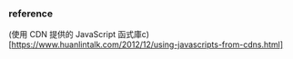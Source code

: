 ### reference
(使用 CDN 提供的 JavaScript 函式庫c)[https://www.huanlintalk.com/2012/12/using-javascripts-from-cdns.html]